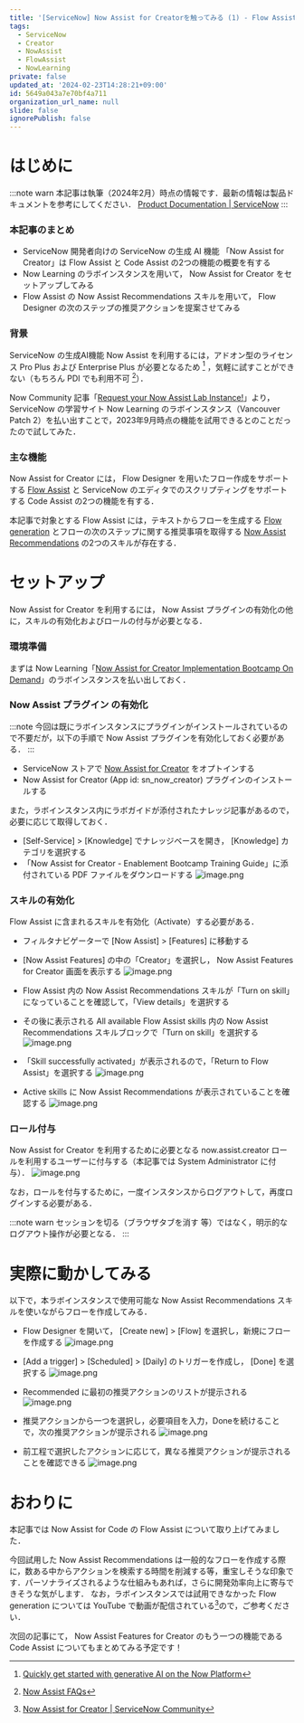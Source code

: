 ```yaml
---
title: '[ServiceNow] Now Assist for Creatorを触ってみる (1) - Flow Assist -'
tags:
  - ServiceNow
  - Creator
  - NowAssist
  - FlowAssist
  - NowLearning
private: false
updated_at: '2024-02-23T14:28:21+09:00'
id: 5649a043a7e70bf4a711
organization_url_name: null
slide: false
ignorePublish: false
---
```

# はじめに
:::note warn
本記事は執筆（2024年2月）時点の情報です．最新の情報は製品ドキュメントを参考にしてください．
[Product Documentation | ServiceNow](https://docs.servicenow.com/ "Product Documentation | ServiceNow")
:::

### 本記事のまとめ
* ServiceNow 開発者向けの ServiceNow の生成 AI 機能 「Now Assist for Creator」は Flow Assist と Code Assist の2つの機能の概要を有する
* Now Learning のラボインスタンスを用いて， Now Assist for Creator をセットアップしてみる
* Flow Assist の Now Assist Recommendations スキルを用いて， Flow Designer の次のステップの推奨アクションを提案させてみる

### 背景
ServiceNow の生成AI機能 Now Assist を利用するには，アドオン型のライセンス Pro Plus および Enterprise Plus が必要となるため [^1] ，気軽に試すことができない（もちろん PDI でも利用不可 [^2]）．

[^1]:[Quickly get started with generative AI on the Now Platform](https://www.servicenow.com/blogs/2023/quickly-get-started-generative-ai.html "Quickly get started with generative AI on the Now Platform | ServiceNow Blog")

[^2]:[Now Assist FAQs](https://www.servicenow.com/community/ai-intelligence-articles/now-assist-faqs/ta-p/2685122 "Now Assist FAQs | Now Community")

Now Community 記事「[Request your Now Assist Lab Instance!](https://www.servicenow.com/community/ai-intelligence-articles/request-your-now-assist-lab-instance/ta-p/2777122 "Request your Now Assist Lab Instance! | Now Community")」より， ServiceNow の学習サイト Now Learning のラボインスタンス（Vancouver Patch 2）を払い出すことで，2023年9月時点の機能を試用できるとのことだったので試してみた．

### 主な機能
Now Assist for Creator には， Flow Designer を用いたフロー作成をサポートする [Flow Assist](https://docs.servicenow.com/bundle/vancouver-build-workflows/page/administer/flow-designer/concept/flow-assist.html "Flow Assist | ServiceNow Documentation") と ServiceNow のエディタでのスクリプティングをサポートする Code Assist の2つの機能を有する．

本記事で対象とする Flow Assist には，テキストからフローを生成する [Flow generation](https://docs.servicenow.com/ja-JP/bundle/vancouver-build-workflows/page/administer/flow-designer/concept/flow-generation.html "Flow generation | ServiceNow Documentation") とフローの次のステップに関する推奨事項を取得する [Now Assist Recommendations](https://docs.servicenow.com/bundle/vancouver-build-workflows/page/administer/flow-designer/concept/now-assist-recommendations.html "Now Assist Recommendations | ServiceNow Documentation") の2つのスキルが存在する．

# セットアップ
Now Assist for Creator を利用するには， Now Assist プラグインの有効化の他に，スキルの有効化およびロールの付与が必要となる．

### 環境準備
まずは Now Learning「[Now Assist for Creator Implementation Bootcamp On Demand](https://nowlearning.servicenow.com/lxp/ja/pages/learning-course?id=learning_course&course_id=5983f7b247913598db63fb25126d4303&child_id=4feb0bfb476e75542a090dcbd36d4361&spa=1 "Now Assist for Creator Implementation Bootcamp On Demand | Now Learning")」のラボインスタンスを払い出しておく．

### Now Assist プラグイン の有効化
:::note
今回は既にラボインスタンスにプラグインがインストールされているので不要だが，以下の手順で Now Assist プラグインを有効化しておく必要がある．
:::

* ServiceNow ストアで [Now Assist for Creator](https://store.servicenow.com/sn_appstore_store.do#!/store/application/8178fec0ce0431105a7c9305875b2dca)  をオプトインする
* Now Assist for Creator (App id: sn_now_creator) プラグインのインストールする

また，ラボインスタンス内にラボガイドが添付されたナレッジ記事があるので，必要に応じて取得しておく．
* [Self-Service] > [Knowledge] でナレッジベースを開き， [Knowledge] カテゴリを選択する
* 「Now Assist for Creator - Enablement Bootcamp Training Guide」に添付されている PDF ファイルをダウンロードする
![image.png](https://qiita-image-store.s3.ap-northeast-1.amazonaws.com/0/1277712/ee4dcdde-ae7c-da0f-c844-17991bfd645e.png "ラボガイドの取得")

### スキルの有効化
Flow Assist に含まれるスキルを有効化（Activate）する必要がある．

* フィルタナビゲーターで [Now Assist] > [Features] に移動する
* [Now Assist Features] の中の「Creator」を選択し， Now Assist Features for Creator 画面を表示する
![image.png](https://qiita-image-store.s3.ap-northeast-1.amazonaws.com/0/1277712/ba81fefc-b124-a1c3-6391-22b54e03f910.png "Now Assist Features for Creator") 

* Flow Assist 内の Now Assist Recommendations スキルが「Turn on skill」になっていることを確認して，「View details」を選択する
* その後に表示される All available Flow Assist skills 内の Now Assist Recommendations スキルブロックで「Turn on skill」を選択する
![image.png](https://qiita-image-store.s3.ap-northeast-1.amazonaws.com/0/1277712/473c2313-a82b-185b-3e79-5f5bd68188ab.png "Flow Assist")

* 「Skill successfully activated」が表示されるので，「Return to Flow Assist」を選択する
![image.png](https://qiita-image-store.s3.ap-northeast-1.amazonaws.com/0/1277712/817fd9d4-1018-eae0-7d4e-1806c44149e2.png "Now Assist Recommendations is now active for Creator")

* Active skills に Now Assist Recommendations が表示されていることを確認する
![image.png](https://qiita-image-store.s3.ap-northeast-1.amazonaws.com/0/1277712/e3e787ca-856c-30ca-0fa8-832b4de6af9c.png "Now Assist Recommendations - Skill activated")

### ロール付与
Now Assist for Creator を利用するために必要となる now.assist.creator ロールを利用するユーザーに付与する（本記事では System Administrator に付与）．
![image.png](https://qiita-image-store.s3.ap-northeast-1.amazonaws.com/0/1277712/19635271-5618-b250-3e30-884f9477ece0.png "now.assist.creatorロールの付与")

なお，ロールを付与するために，一度インスタンスからログアウトして，再度ログインする必要がある．

:::note warn
セッションを切る（ブラウザタブを消す 等）ではなく，明示的なログアウト操作が必要となる．
:::

# 実際に動かしてみる
以下で，本ラボインスタンスで使用可能な Now Assist Recommendations スキルを使いながらフローを作成してみる．

* Flow Designer を開いて， [Create new] > [Flow] を選択し，新規にフローを作成する
![image.png](https://qiita-image-store.s3.ap-northeast-1.amazonaws.com/0/1277712/69c4d1b9-8039-bef7-ac8d-4c1900f6fa4c.png)

* [Add a trigger] > [Scheduled] > [Daily] のトリガーを作成し， [Done] を選択する
![image.png](https://qiita-image-store.s3.ap-northeast-1.amazonaws.com/0/1277712/a6ea62ef-2ba8-3e95-fad0-1dee2eedf7eb.png "Trigger")

* Recommended に最初の推奨アクションのリストが提示される
![image.png](https://qiita-image-store.s3.ap-northeast-1.amazonaws.com/0/1277712/e8ddd4bf-b034-7d98-fd63-38b1aae9a153.png "Flow Recommendation - 1")

* 推奨アクションから一つを選択し，必要項目を入力，Doneを続けることで，次の推奨アクションが提示される
![image.png](https://qiita-image-store.s3.ap-northeast-1.amazonaws.com/0/1277712/4c2c461d-a5f9-74c5-cefb-f0938c8bed55.png "Flow Recommendation - 2")

* 前工程で選択したアクションに応じて，異なる推奨アクションが提示されることを確認できる
![image.png](https://qiita-image-store.s3.ap-northeast-1.amazonaws.com/0/1277712/a4bbe602-4882-1c1f-4e4e-5716b9116929.png "Flow Recommendation - 3")

# おわりに
本記事では Now Assist for Code の Flow Assist について取り上げてみました．

今回試用した Now Assist Recommendations は一般的なフローを作成する際に，数ある中からアクションを検索する時間を削減する等，重宝しそうな印象です．パーソナライズされるような仕組みもあれば，さらに開発効率向上に寄与できそうな気がします．
なお，ラボインスタンスでは試用できなかった Flow generation については YouTube で動画が配信されている[^3]ので，ご参考ください．

次回の記事にて， Now Assist Features for Creator のもう一つの機能である Code Assist についてもまとめてみる予定です！

[^3]: [Now Assist for Creator | ServiceNow Community](https://www.youtube.com/watch?v=K6LafWNxzPk "Now Assist for Creator | ServiceNow Community | YouTube")
